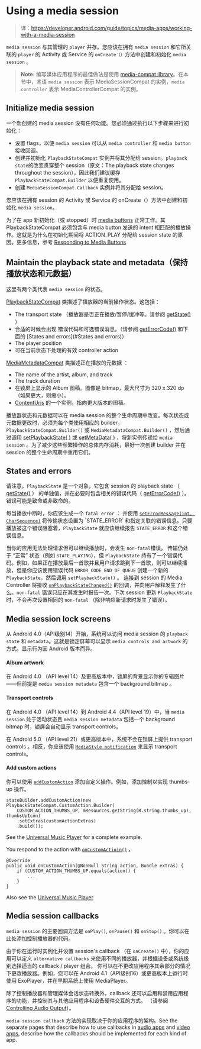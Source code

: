 # Using a media session

> 译：https://developer.android.com/guide/topics/media-apps/working-with-a-media-session

`media session` 与其管理的 `player` 并存。您应该在拥有 `media session` 和它所关联的 `player` 的 Activity 或 Service 的 `onCreate（）`方法中创建和初始化 `media session` 。

> **Note:** 编写媒体应用程序的最佳做法是使用 [media-compat library](https://developer.android.com/guide/topics/media-apps/media-apps-overview#compat-library)。在本节中，术语 `media session` 表示 MediaSessionCompat 的实例，`media controller` 表示 MediaControllerCompat 的实例。


## Initialize media session

一个新创建的 media session 没有任何功能。您必须通过执行以下步骤来进行初始化：

- 设置 flags，以便 `media session` 可以从 `media controller` 和 `media button` 接收回调。
- 创建并初始化 `PlaybackStateCompat` 实例并将其分配给 session。`playback state`的改变贯穿整个 session（原文：The playback state changes throughout the session），因此我们建议缓存 `PlaybackStateCompat.Builder` 以便重复使用。
- 创建 `MediaSessionCompat.Callback` 实例并将其分配给 session。

您应该在拥有 session 的 Activity 或 Service 的 onCreate（）方法中创建和初始化 `media session`。

为了在 app 新初始化（或 stopped）时 [media buttons](https://developer.android.com/guide/topics/media-apps/mediabuttons) 正常工作。其 PlaybackStateCompat 必须包含与 media button 发送的 intent 相匹配的播放操作。这就是为什么在初始化期间将 ACTION_PLAY 分配给 session state 的原因。更多信息，参考 [Responding to Media Buttons](https://developer.android.com/guide/topics/media-apps/mediabuttons)

## Maintain the playback state and metadata（保持播放状态和元数据）

这里有两个类代表 `media session` 的状态。

[PlaybackStateCompat](https://developer.android.com/reference/android/support/v4/media/session/PlaybackStateCompat) 类描述了播放器的当前操作状态。这包括：
- The transport state （播放器是否正在播放/暂停/缓冲等。请参阅 [getState()](https://developer.android.com/reference/android/support/v4/media/session/PlaybackStateCompat#getState()) ）
- 合适的时候会出现 错误代码和可选错误消息。（请参阅 [getErrorCode()](https://developer.android.com/reference/android/support/v4/media/session/PlaybackStateCompat#getErrorCode()) 和下面的 [States and errors](#States and errors)）
- The player position
- 可在当前状态下处理的有效 controller action

[MediaMetadataCompat](https://developer.android.com/reference/android/support/v4/media/MediaMetadataCompat) 类描述正在播放的元数据 ：
- The name of the artist, album, and track
- The track duration
- 在锁屏上显示的 Album 图稿。图像是 bitmap，最大尺寸为 320 x 320 dp （如果更大，则缩小）。
- [ContentUris](https://developer.android.com/reference/android/content/ContentUris) 的一个实例，指向更大版本的图稿。

播放器状态和元数据可以在 media session 的整个生命周期中改变。每次状态或元数据更改时，必须为每个类使用相应的 builder，`PlaybackStateCompat.Builder()` 或 `MediaMetadataCompat.Builder()` ，然后通过调用 [setPlaybackState( )](https://developer.android.com/reference/android/support/v4/media/session/MediaSessionCompat#setPlaybackState(android.support.v4.media.session.PlaybackStateCompat)) 或 [setMetaData( )](https://developer.android.com/reference/android/support/v4/media/session/MediaSessionCompat#setMetadata(android.support.v4.media.MediaMetadataCompat)) ，将新实例传递给 `media session` 。为了减少这些频繁操作的总体内存消耗，最好一次创建 builder 并在 session 的整个生命周期中重用它们。


## States and errors

请注意，`PlaybackState` 是一个对象，它包含 session 的 playback state （ [getState()](https://developer.android.com/reference/android/support/v4/media/session/PlaybackStateCompat#getState()) ） 的单独值，并在必要时包含相关的错误代码（ [getErrorCode()](https://developer.android.com/reference/android/support/v4/media/session/PlaybackStateCompat#getErrorCode()) ）。错误可能是致命或非致命的。

每当播放中断时，你应该生成一个 `fatal error` ： 并使用 [`setErrorMessage(int, CharSequence)`](https://developer.android.com/reference/android/support/v4/media/session/PlaybackStateCompat.Builder#setErrorMessage(int,%20java.lang.CharSequence)) 将传输状态设置为 `STATE_ERROR` 和指定关联的错误信息。只要播放被这个错误阻塞着，`PlaybackState` 就应该继续报告 `STATE_ERROR` 和这个错误信息。

当你的应用无法处理请求但可以继续播放时，会发生 `non-fatal`错误。 传输仍处于 “正常” 状态（例如 `STATE_PLAYING`），但 `PlaybackState` 持有了一个错误代码。例如，如果正在播放最后一首歌并且用户请求跳到下一首歌，则可以继续播放，但是你应该使用错误代码 `ERROR_CODE_END_OF_QUEUE` 创建一个新的 `PlaybackState`，然后调用 `setPlaybackState()` 。 连接到 session 的 Media Controller 将接收 [`onPlaybackStateChanged()`](https://developer.android.com/reference/android/support/v4/media/session/MediaControllerCompat.Callback#onPlaybackStateChanged(android.support.v4.media.session.PlaybackStateCompat)) 的回调，并向用户解释发生了什么。`non-fatal` 错误只应在其发生时报告一次。下次 session 更新 `PlaybackState` 时，不会再次设置相同的 `non-fatal` （除非响应新请求时发生了错误）。


## Media session lock screens

从 Android 4.0（API级别14）开始，系统可以访问 media session 的 `playback state` 和 `metadata`。这就是锁定屏幕可以显示 `media controls and artwork` 的方式。显示行为因 Android 版本而异。

#### Album artwork 

在 Android 4.0 （API level 14）及更高版本中，锁屏的背景显示你的专辑图片——但前提是 `media session metadata` 包含一个 background bitmap 。

#### Transport controls

在 Android 4.0 （API level 14）到 Android 4.4（API level 19）中，当 `media session` 处于活动状态且 `media session metadata` 包括一个 background bitmap 时，锁屏会自动显示 transport controls。

在 Android 5.0 （API level 21）或更高版本中，系统不会在锁屏上提供 transport controls 。相反，你应该使用 [`MediaStyle notification`](https://developer.android.com/guide/topics/media-apps/audio-app/building-a-mediabrowserservice#mediastyle-notifications) 来显示 transport controls。

#### Add custom actions

你可以使用 [`addCustomAction`](https://developer.android.com/reference/android/support/v4/media/session/PlaybackStateCompat.Builder#addCustomAction(android.support.v4.media.session.PlaybackStateCompat.CustomAction)) 添加自定义操作。例如，添加控制以实现 thumbs-up 操作。

```
stateBuilder.addCustomAction(new PlaybackStateCompat.CustomAction.Builder(
    CUSTOM_ACTION_THUMBS_UP, mResources.getString(R.string.thumbs_up), thumbsUpIcon)
    .setExtras(customActionExtras)
    .build());
```

See the [Universal Music Player](https://github.com/googlesamples/android-UniversalMusicPlayer/blob/f3154af7ac972ee9b7b1fd32ca3c935e02268a18/mobile/src/main/java/com/example/android/uamp/playback/PlaybackManager.java#L150-L171) for a complete example. 

You respond to the action with [`onCustomActioin()`](https://developer.android.com/reference/android/support/v4/media/session/MediaSessionCompat.Callback#onCustomAction(java.lang.String,%20android.os.Bundle)) 。

```
@Override
public void onCustomAction(@NonNull String action, Bundle extras) {
    if (CUSTOM_ACTION_THUMBS_UP.equals(action)) {
        ...
    }
}
```

Also see the [Universal Music Player](https://github.com/googlesamples/android-UniversalMusicPlayer/blob/f3154af7ac972ee9b7b1fd32ca3c935e02268a18/mobile/src/main/java/com/example/android/uamp/playback/PlaybackManager.java#L328-L346)


## Media session callbacks

`media session` 的主要回调方法是 `onPlay()`, `onPause()` 和 `onStop()` 。你可以在此处添加控制播放器的代码。

由于你在运行时实例化并设置 session's callback （在 `onCreate()` 中），你的应用可以定义 `alternative callbacks` 来使用不同的播放器，并根据设备或系统级别选择适当的 callback / player 组合。 你可以在不更改应用程序其余部分的情况下更改播放器。例如，您可以在 Android 4.1（API级别16）或更高版本上运行时使用 ExoPlayer，并在早期系统上使用 MediaPlayer。

除了控制播放器和管理媒体会话状态转换外，callback 还可以启用和禁用应用程序的功能，并控制其与其他应用程序和设备硬件交互的方式。 （请参阅 [Controlling Audio Output](https://developer.android.com/guide/topics/media-apps/volume-and-earphones)）。

`media session callback` 方法的实现取决于你的应用程序的架构。See the separate pages that describe how to use callbacks in [audio apps](https://developer.android.com/guide/topics/media-apps/audio-app/mediasession-callbacks) and [video apps](https://developer.android.com/guide/topics/media-apps/video-app/mediasession-callbacks), describe how the callbacks should be implemented for each kind of app.




